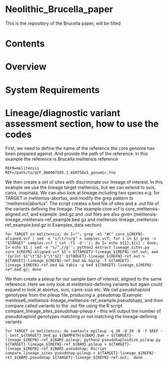 # Neolithic_Brucella_paper

This is the repository of the Brucella paper, will be filled

# Contents
# Overview
# System Requirements


# Lineage/diagnostic variant assessment section, how to use the codes

First, we need to define the name of the reference the core genome has been prepared against. And provide the path of the reference. In this example the reference is Brucella melitensis reference 

```
REFN=melitensis
REF=/path/to/GCF_000007505.1_ASM750v1_genomic.fna
```

We then create a set of sites with discriminate our lineage of interest. In this example we use the lineage target melitensis, but we can extend to suis, canis, inopinata. We can also look at lineage including two species e.g. for TARGET in melitensis-abortus, and modify the grep pattern to “melitensis\|abortus”. 
The script creates a bed file of sites and a .out file of the variants defining the lineage. The example core vcf is core_melitensis-aligned.vcf, and example .bed.gz and .out files are also given (melitensis-lineage_melitensis-ref_example.bed.gz and melitensis-lineage_melitensis-ref_example.bed.gz in Examples_data section)

```
for TARGET in melitensis; do I=""; grep -m1 "#C" core_${REFN}-aligned.vcf | sed -e "s/\t/\n/g" > samples.vcf; for i in $( grep -n "$TARGET" samples.vcf | cut -f1 -d':'); do I=`echo ${I},${i}`; done; I=`echo $I | sed -e "s/^,//g"`; python2 extract_lineage_sites.py core_${REFN}-aligned.vcf $I > ${TARGET}-lineage_${REFN}-ref.out; awk '{print $1"\t"$2-1"\t"$2}' ${TARGET}-lineage_${REFN}-ref.out > ${TARGET}-lineage_${REFN}-ref.bed && bgzip -f ${TARGET}-lineage_${REFN}-ref.bed && tabix -p bed ${TARGET}-lineage_${REFN}-ref.bed.gz; done
```

We then create a pileup for our sample bam of interest, aligned to the same reference. Here we only look at melitensis-defining variants but again could expand to look at abortus, suis, canis-suis etc. We call pseudohaploid genotypes from the pileup file, producing a .pseudohap (Example: mentese6_melitensis-lineage_melitensis-ref_example.pseudohap), and then compare called variants to the .out file using the R script compare_lineage_sites_pseudohap-pileup.r - this will output the number of pseudohaploid genotypes matching or not matching the lineage-defining variants

```
for TARGET in melitensis; do samtools mpileup -q 30 -Q 20 -B -f $REF -l test_${TARGET}.bed.gz ${BAMPATH}${BAM}.bam > ${TARGET}-lineage_${REFN}-ref_${BAM}.pileup; python2 pseudohaploidize_pileup.py ${TARGET}-lineage_${REFN}-ref_${BAM}.pileup > ${TARGET}-lineage_${REFN}-ref_${BAM}.pseudohap; Rscript compare_lineage_sites_pseudohap-pileup.r ${TARGET}-lineage_${REFN}-ref_${BAM}.pseudohap ${TARGET}-lineage_${REFN}-ref.out;  done
```




